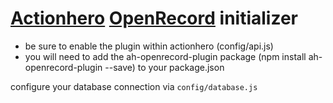 [Actionhero](http://actionherojs.com/) [OpenRecord](https://github.com/PhilWaldmann/openrecord) initializer
=============

* be sure to enable the plugin within actionhero (config/api.js)
* you will need to add the ah-openrecord-plugin package (npm install ah-openrecord-plugin --save) to your package.json

configure your database connection via `config/database.js`
